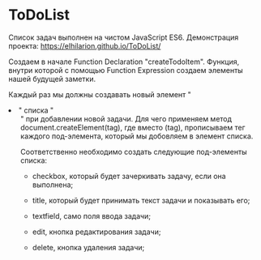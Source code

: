 # ToDoList

Список задач выполнен на чистом JavaScript ES6. Демонстрация проекта: https://elhilarion.github.io/ToDoList/

Создаем в начале Function Declaration "createTodoItem". Функция, внутри которой с помощью Function Expression создаем элементы нашей будущей заметки. 

Каждый раз мы должны создавать новый элемент "<li>" списка "<ul>" при добавлении новой задачи. Для чего применяем метод document.createElement(tag), где вместо (tag), прописываем тег каждого под-элемента, который мы добовляем в элемент списка.

Соответственно необходимо создать следующие под-элементы списка: 
  
- checkbox, который будет зачеркивать задачу, если она выполнена;
  
- title, который будет принимать текст задачи и показывать его;
  
- textfield, само поля ввода задачи;
  
- edit, кнопка редактирования задачи;
  
- delete, кнопка удаления задачи;
  
